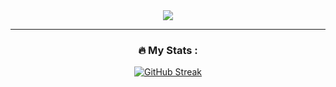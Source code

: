 <div id="header" align="center">
  <img src="https://media.giphy.com/media/ndSat6hAmqXnO/giphy.gif">

---

### :fire: My Stats :


[![GitHub Streak](http://github-readme-streak-stats.herokuapp.com?user=EluciferE&theme=dark&hide_border=true)](https://git.io/streak-stats)

</div>
